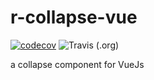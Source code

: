 # r-collapse-vue

[![codecov](https://codecov.io/gh/DanceOnBeat/r-collapse-vue/branch/master/graph/badge.svg)](https://codecov.io/gh/DanceOnBeat/r-collapse-vue)
![Travis (.org)](https://img.shields.io/travis/danceonbeat/r-collapse-vue.svg?style=popout)

a collapse component for VueJs

